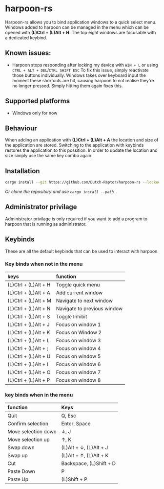 # harpoon-rs

Harpoon-rs allows you to bind application windows to a quick select menu.
Windows added to harpoon can be managed in the menu which can be opened with **(L)Ctrl + (L)Alt + H**.
The top eight windows are focusable with a dedicated keybind.

## Known issues:

- Harpoon stops responding after locking my device with `WIN + L` or using `CTRL + ALT + DEL`/`CTRL SHIFT ESC`
  To fix this issue, simply reactivate those buttons individually.
  Windows takes over keyboard input the moment these shortcuts are hit, causing harpoon to not realise they're no longer pressed. Simply hitting them again fixes this.

## Supported platforms

- Windows only for now

## Behaviour

When adding an application with **(L)Ctrl + (L)Alt + A** the location and size of the application are stored. Switching to the application with keybinds restores the application to this possition. In order to update the location and size simply use the same key combo again.

## Installation

```sh
cargo install --git https://github.com/Dutch-Raptor/harpoon-rs --locked harpoon-rs
```

_Or clone the repository and use `cargo install --path .`_

## Administrator privilage

Administrator privilage is only required if you want to add a program to harpoon that is running as administrator.

## Keybinds

These are all the default keybinds that can be used to interact with harpoon.

### Key binds when not in the menu 

|keys   |function   |
|:---   |:---   |
| (L)Ctrl + (L)Alt + H | Toggle quick menu |
| (L)Ctrl + (L)Alt + A | Add current window |
| (L)Ctrl + (L)Alt + M | Navigate to next window |
| (L)Ctrl + (L)Alt + N | Navigate to previous window |
| (L)Ctrl + (L)Alt + S | Toggle Inhibit |
| (L)Ctrl + (L)Alt + J | Focus on window 1 |
| (L)Ctrl + (L)Alt + K | Focus on Window 2 |
| (L)Ctrl + (L)Alt + L | Focus on window 3 |
| (L)Ctrl + (L)Alt + ; | Focus on window 4 |
| (L)Ctrl + (L)Alt + U | Focus on window 5 |
| (L)Ctrl + (L)Alt + I | Focus on window 6 |
| (L)Ctrl + (L)Alt + O | Focus on window 7 |
| (L)Ctrl + (L)Alt + P | Focus on window 8 |

### key binds when in the menu

|function   | Keys  |
|:---   |:---   |
| Quit | Q, Esc |
| Confirm selection | Enter, Space |
| Move selection down | &darr;, J |
| Move selection up | &uarr;, K |
| Swap down | (L)Alt + &darr;, (L)Alt + J |
| Swap up | (L)Alt + &uarr;, (L)Alt + K |
| Cut | Backspace, (L)Shift + D |
| Paste Down | P |
| Paste Up | (L)Shift + P |
